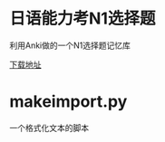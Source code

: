 # 日语能力考N1选择题

利用Anki做的一个N1选择题记忆库

[下载地址](https://ankiweb.net/shared/info/2132581058)

# makeimport.py

一个格式化文本的脚本